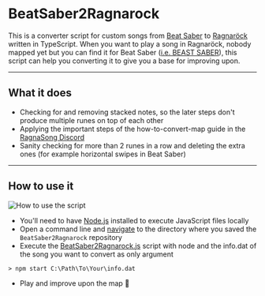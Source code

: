 # BeatSaber2Ragnarock
This is a converter script for custom songs from [Beat Saber](https://store.steampowered.com/app/620980/Beat_Saber/ "Beat Saber Steam Page") to [Ragnaröck](https://store.steampowered.com/app/1345820/Ragnarock/ "Ragnaröck Steam Page") written in TypeScript.
When you want to play a song in Ragnaröck, nobody mapped yet but you can find it for Beat Saber ([i.e. BEAST SABER](https://bsaber.com/ "BEAST SABER website")), this script can help you converting it to give you a base for improving upon.
- - -


## What it does
* Checking for and removing stacked notes, so the later steps don't produce multiple runes on top of each other
* Applying the important steps of the how-to-convert-map guide in the [RagnaSong Discord](https://discord.gg/vkbDDwhV "RagnaSong Discord Invite")
* Sanity checking for more than 2 runes in a row and deleting the extra ones (for example horizontal swipes in Beat Saber)
- - -


## How to use it
![How to use the script](images/howto.gif)

* You'll need to have [Node.js](https://nodejs.org/ "Node.js website") installed to execute JavaScript files locally
* Open a command line and [navigate](https://www.computerhope.com/issues/chusedos.htm "How to use the Windows command line") to the directory where you saved the `BeatSaber2Ragnarock` repository
* Execute the [BeatSaber2Ragnarock.js](BeatSaber2Ragnarock.js) script with node and the info.dat of the song you want to convert as only argument
```
> npm start C:\Path\To\Your\info.dat
```
* Play and improve upon the map :metal:
